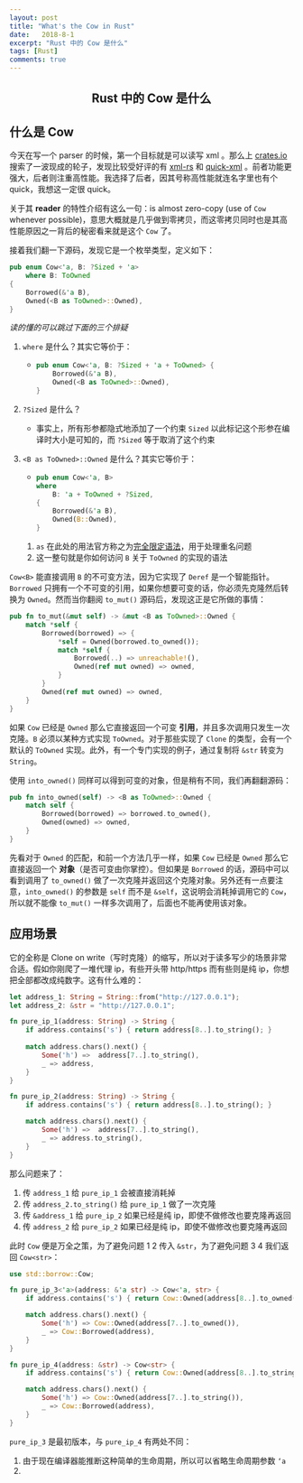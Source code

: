 ```yaml
---
layout: post
title: "What's the Cow in Rust"
date:   2018-8-1
excerpt: "Rust 中的 Cow 是什么"
tags: [Rust]
comments: true
---
```


<center><h2>Rust 中的 Cow 是什么</h2></center>

<!--more-->



## 什么是 Cow

今天在写一个 parser 的时候，第一个目标就是可以读写 xml 。那么上 [crates.io](https://crates.io) 搜索了一波现成的轮子，发现比较受好评的有 [xml-rs](https://crates.io/crates/xml-rs) 和 [quick-xml](https://crates.io/crates/quick-xml) 。前者功能更强大，后者则注重高性能。我选择了后者，因其号称高性能就连名字里也有个 quick，我想这一定很 quick。



关于其 **reader** 的特性介绍有这么一句：is almost zero-copy (use of `Cow` whenever possible)，意思大概就是几乎做到零拷贝，而这零拷贝同时也是其高性能原因之一背后的秘密看来就是这个 `Cow` 了。



接着我们翻一下源码，发现它是一个枚举类型，定义如下：

```rust
pub enum Cow<'a, B: ?Sized + 'a> 
	where B: ToOwned 
{
    Borrowed(&'a B),
    Owned(<B as ToOwned>::Owned),
}
```

*读的懂的可以跳过下面的三个排疑*

1. `where` 是什么？其实它等价于：

   - ```rust
     pub enum Cow<'a, B: ?Sized + 'a + ToOwned> {
         Borrowed(&'a B),
         Owned(<B as ToOwned>::Owned),
     }
     ```

2. `?Sized` 是什么？

   - 事实上，所有形参都隐式地添加了一个约束 `Sized` 以此标记这个形参在编译时大小是可知的，而 `?Sized` 等于取消了这个约束 

3. `<B as ToOwned>::Owned` 是什么？其实它等价于：

   - ```rust
     pub enum Cow<'a, B>
     where
         B: 'a + ToOwned + ?Sized,
     {
         Borrowed(&'a B),
         Owned(B::Owned),
     }
     ```

   1. `as` 在此处的用法官方称之为[完全限定语法](https://doc.rust-lang.org/book/second-edition/ch19-03-advanced-traits.html#fully-qualified-syntax-for-disambiguation-calling-methods-with-the-same-name)，用于处理重名问题
   2. 这一整句就是你如何访问 `B` 关于 `ToOwned` 的实现的语法

`Cow<B>` 能直接调用 `B` 的不可变方法，因为它实现了 `Deref` 是一个智能指针。`Borrowed` 只拥有一个不可变的引用，如果你想要可变的话，你必须先克隆然后转换为 `Owned`。然而当你翻阅 `to_mut()` 源码后，发现这正是它所做的事情：

```rust
pub fn to_mut(&mut self) -> &mut <B as ToOwned>::Owned {
    match *self {
        Borrowed(borrowed) => {
            *self = Owned(borrowed.to_owned());
            match *self {
                Borrowed(..) => unreachable!(),
                Owned(ref mut owned) => owned,
            }
        }
        Owned(ref mut owned) => owned,
    }
}
```

如果 `Cow` 已经是 `Owned` 那么它直接返回一个可变 **引用**，并且多次调用只发生一次克隆。`B` 必须以某种方式实现 `ToOwned`。对于那些实现了 `Clone` 的类型，会有一个默认的 `ToOwned` 实现。此外，有一个专门实现的例子，通过复制将 `&str` 转变为 `String`。



使用 `into_owned()` 同样可以得到可变的对象，但是稍有不同，我们再翻翻源码：

```rust
pub fn into_owned(self) -> <B as ToOwned>::Owned {
    match self {
        Borrowed(borrowed) => borrowed.to_owned(),
        Owned(owned) => owned,
    }
}
```

先看对于 `Owned` 的匹配，和前一个方法几乎一样，如果 `Cow` 已经是 `Owned` 那么它直接返回一个 **对象**（是否可变由你掌控）。但如果是 `Borrowed` 的话，源码中可以看到调用了 `to_owned()` 做了一次克隆并返回这个克隆对象。另外还有一点要注意，`into_owned()` 的参数是 `self` 而不是 `&self`，这说明会消耗掉调用它的 `Cow`，所以就不能像 `to_mut()` 一样多次调用了，后面也不能再使用该对象。

## 应用场景

它的全称是 Clone on write（写时克隆）的缩写，所以对于读多写少的场景非常合适。假如你刚爬了一堆代理 ip，有些开头带 http/https 而有些则是纯 ip，你想把全部都改成纯数字。这有什么难的：

```rust
let address_1: String = String::from("http://127.0.0.1");
let address_2: &str = "http://127.0.0.1";

fn pure_ip_1(address: String) -> String {
    if address.contains('s') { return address[8..].to_string(); }
    
    match address.chars().next() {
        Some('h') =>  address[7..].to_string(),
        _ => address,
    }
}

fn pure_ip_2(address: String) -> String {
    if address.contains('s') { return address[8..].to_string(); }

    match address.chars().next() {
        Some('h') =>  address[7..].to_string(),
        _ => address.to_string(),
    }
}
```

那么问题来了：

1. 传 `address_1` 给 `pure_ip_1` 会被直接消耗掉
2. 传 `address_2.to_string()` 给 `pure_ip_1` 做了一次克隆
3. 传 `&address_1` 给 `pure_ip_2` 如果已经是纯 ip，即使不做修改也要克隆再返回
4. 传 `address_2` 给 `pure_ip_2` 如果已经是纯 ip，即使不做修改也要克隆再返回

此时 `Cow` 便是万全之策，为了避免问题 1 2 传入 `&str`，为了避免问题 3 4 我们返回 `Cow<str>`：

```rust
use std::borrow::Cow;

fn pure_ip_3<'a>(address: &'a str) -> Cow<'a, str> {
    if address.contains('s') { return Cow::Owned(address[8..].to_owned()); }

    match address.chars().next() {
        Some('h') => Cow::Owned(address[7..].to_owned()),
        _ => Cow::Borrowed(address),
    }
}

fn pure_ip_4(address: &str) -> Cow<str> {
    if address.contains('s') { return Cow::Owned(address[8..].to_string()); }

    match address.chars().next() {
        Some('h') => Cow::Owned(address[7..].to_string()),
        _ => Cow::Borrowed(address),
    }
}
```

`pure_ip_3` 是最初版本，与 `pure_ip_4` 有两处不同：

1. 由于现在编译器能推断这种简单的生命周期，所以可以省略生命周期参数 `‘a`
2. 

